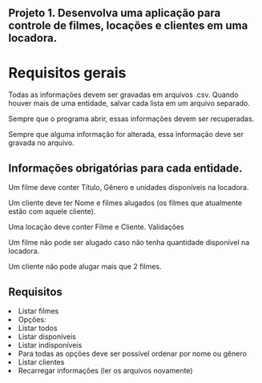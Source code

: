 <h2>Projeto 1. Desenvolva uma aplicação para controle de filmes, locações
e clientes em uma locadora.</h2>
<h1>Requisitos gerais</h1>
<p> Todas as informações devem ser gravadas em arquivos .csv.
Quando houver mais de uma entidade, salvar cada lista em um
arquivo separado.</p>
<p>  Sempre que o programa abrir, essas informações devem ser
recuperadas.</p>
<p>  Sempre que alguma informação for alterada, essa
informação deve ser gravada no arquivo.</p>

<h2>Informações obrigatórias para cada entidade.</h2>
<p> Um filme deve conter Título, Gênero e unidades disponíveis na
locadora.</p>
<p>  Um cliente deve ter Nome e filmes alugados (os filmes que
atualmente estão com aquele cliente).
<p>  Uma locação deve conter Filme e Cliente.
Validações</p>
<p>  Um filme não pode ser alugado caso não tenha quantidade
disponível na locadora.</p>
<p>  Um cliente não pode alugar mais que 2 filmes.</p>
<h2>Requisitos</h2
 Deve existir um menu onde o usuário poderá:
- Cadastrar um novo filme
- Cadastrar um novo cliente
- Locar filme
- Devolver filme

- Listar filmes
- Opções:
- Listar todos
- Listar disponíveis
- Listar indisponíveis
- Para todas as opções deve ser possível ordenar por
nome ou gênero
- Listar clientes
- Recarregar informações (ler os arquivos novamente)
